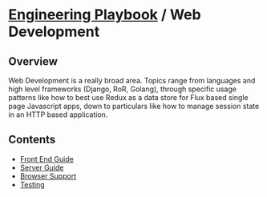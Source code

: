 # [Engineering Playbook](../README.md) / Web Development

## Overview
Web Development is a really broad area. Topics range from languages and high level frameworks (Django, RoR, Golang), through specific usage patterns like how to best use Redux as a data store for Flux based single page Javascript apps, down to particulars like how to manage session state in an HTTP based application.

## Contents
* [Front End Guide](frontend/)
* [Server Guide](server/)
* [Browser Support](browsersupport/)
* [Testing](testing/)
